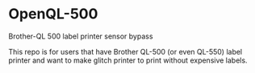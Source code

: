 # OpenQL-500
Brother-QL 500 label printer sensor bypass

This repo is for users that have Brother QL-500 (or even QL-550) label printer and want to make glitch printer to print without expensive labels.
